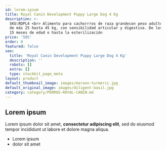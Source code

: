 ```yaml
---
id: lorem-ipsum
title: Royal Canin Development Puppy Large Dog 4 Kg
description: >-
  SKU:RDPL4 <br> Alimento para cachorrros de raza grandecon peso adulto objetivo
  de más 25 hasta 45 kg, con sensibilidad articular y digestiva. De los 2 a los
  15 meses de edad o hasta la esterilización
price: '585'
order: 0
featured: false
seo:
  title: 'Royal Canin Development Puppy Large Dog 4 Kg'
  description: ''
  robots: []
  extra: []
  type: stackbit_page_meta
layout: product
default_thumbnail_image: images/maroon-turmeric.jpg
default_original_image: images/diligent-basil.jpg
category: category/PERROS-ROYAL-CANIN.md
---
```

## Lorem ipsum

Lorem ipsum dolor sit amet, **consectetur adipiscing elit**, sed do eiusmod tempor incididunt ut labore et dolore magna aliqua.

- Lorem ipsum
- dolor sit amet